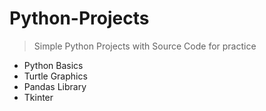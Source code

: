 # Python-Projects
> Simple Python Projects with Source Code for practice
- Python Basics
- Turtle Graphics
- Pandas Library
- Tkinter
